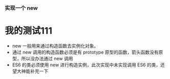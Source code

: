 ### 实现一个 new
# 我的测试111
- new 一般用来通过构造函数去实例化对象。
- 通过 new 调用的构造函数必须是有 prototype 原型的函数，箭头函数没有原型，所以没办法通过 new 调用
- ES6 的类必须使用 new 进行构造实例，此次实现中未实现调用 ES6 的类，还望大神能补充一下